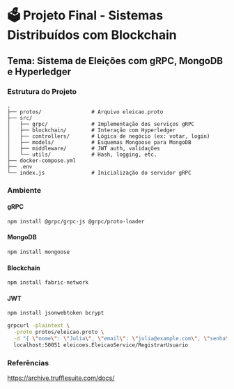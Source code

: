 # 🗳️ Projeto Final - Sistemas Distribuídos com Blockchain  
## Tema: Sistema de Eleições com gRPC, MongoDB e Hyperledger



### Estrutura do Projeto

```
.
├── protos/                # Arquivo eleicao.proto
├── src/
│   ├── grpc/              # Implementação dos serviços gRPC
│   ├── blockchain/        # Interação com Hyperledger
│   ├── controllers/       # Lógica de negócio (ex: votar, login)
│   ├── models/            # Esquemas Mongoose para MongoDB
│   ├── middleware/        # JWT auth, validações
│   └── utils/             # Hash, logging, etc.
├── docker-compose.yml
├── .env
└── index.js               # Inicialização do servidor gRPC

```
### Ambiente

#### gRPC
``` bash
npm install @grpc/grpc-js @grpc/proto-loader
```

#### MongoDB
``` bash
npm install mongoose
```

#### Blockchain
``` bash
npm install fabric-network
```

#### JWT
``` bash
npm install jsonwebtoken bcrypt
```



``` bash
grpcurl -plaintext \
  -proto protos/eleicao.proto \
  -d "{ \"nome\": \"Julia\", \"email\": \"julia@example.com\", \"senha\": \"1234\", \"perfil\": \"ELEITOR\" }" \
  localhost:50051 eleicoes.EleicaoService/RegistrarUsuario
```



### Referências

https://archive.trufflesuite.com/docs/
